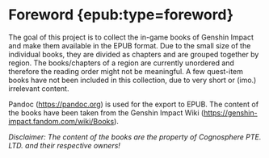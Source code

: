 # Foreword {epub:type=foreword}

The goal of this project is to collect the in-game books of Genshin Impact and make them available
in the EPUB format. Due to the small size of the individual books, they are divided as chapters
and are grouped together by region. The books/chapters of a region are currently unordered and therefore
the reading order might not be meaningful. A few quest-item books have not been included in this
collection, due to very short or (imo.) irrelevant content.

Pandoc (<https://pandoc.org>) is used for the export to EPUB. The content of the books
have been taken from the Genshin Impact Wiki (<https://genshin-impact.fandom.com/wiki/Books>).

*Disclaimer: The content of the books are the property of Cognosphere PTE. LTD. and their
respective owners!*
